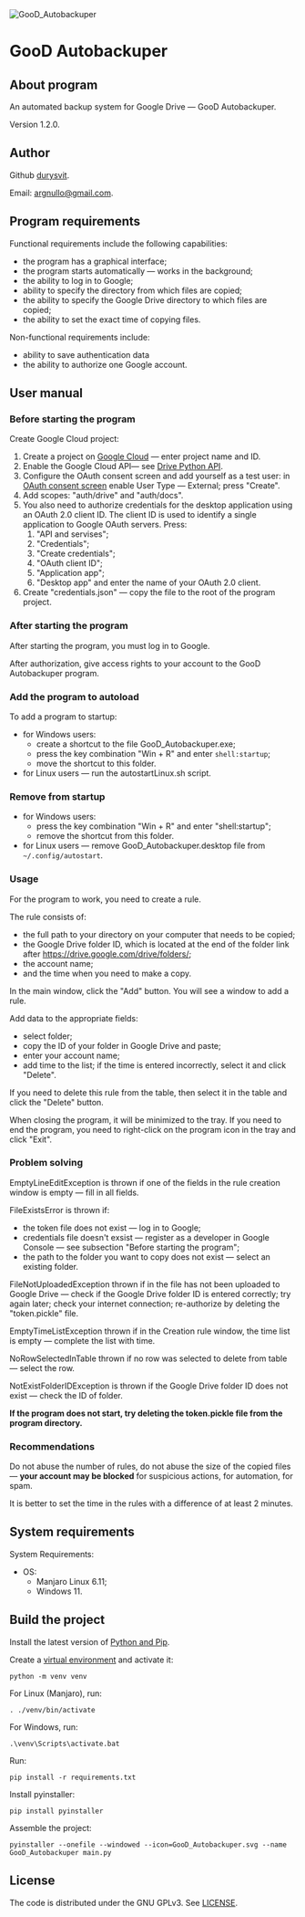 <picture>
    <source media="(prefers-color-scheme: dark)" srcset="./GooD_Autobackuper.svg">
    <source media="(prefers-color-scheme: light)" srcset="./GooD_Autobackuper.svg">
    <img alt="GooD_Autobackuper" src="./GooD_Autobackuper.svg">
</picture>

# GooD Autobackuper

## About program

An automated backup system for Google Drive — GooD Autobackuper.

Version 1.2.0.

## Author 

Github [durysvit](https://github.com/durysvit).

Email: argnullo@gmail.com.

## Program requirements

Functional requirements include the following capabilities:
* the program has a graphical interface;
* the program starts automatically — works in the background;
* the ability to log in to Google;
* ability to specify the directory from which files are copied;
* the ability to specify the Google Drive directory to which files are copied;
* the ability to set the exact time of copying files.

Non-functional requirements include:
* ability to save authentication data
* the ability to authorize one Google account.

## User manual

### Before starting the program

Create Google Cloud project:
1. Create a project on [Google Cloud](https://console.cloud.google.com/projectcreate) — enter project name and ID.
1. Enable the Google Cloud API­— see [Drive Python API](https://developers.google.com/drive/api/quickstart/python).
1. Configure the OAuth consent screen and add yourself as a test user: in [OAuth consent screen](https://console.cloud.google.com/apis/credentials/consent?) enable User Type — External; press "Create".
1. Add scopes: "auth/drive" and "auth/docs".
1. You also need to authorize credentials for the desktop application using an OAuth 2.0 client ID. The client ID is used to identify a single application to Google OAuth servers. Press:
    1. "API and servises";
    1. "Credentials";
    1. "Create credentials";
    1. "OAuth client ID";
    1. "Application app";
    1. "Desktop app" and enter the name of your OAuth 2.0 client.
1. Create "credentials.json" — copy the file to the root of the program project.

### After starting the program

After starting the program, you must log in to Google. 

After authorization, give access rights to your account to the GooD Autobackuper program.

### Add the program to autoload

To add a program to startup:
* for Windows users:
    - create a shortcut to the file GooD_Autobackuper.exe;
    - press the key combination "Win + R" and enter `shell:startup`;
    - move the shortcut to this folder. 
* for Linux users — run the autostartLinux.sh script.

### Remove from startup

* for Windows users:
    - press the key combination "Win + R" and enter "shell:startup";
    - remove the shortcut from this folder. 
* for Linux users — remove GooD_Autobackuper.desktop file from `~/.config/autostart`.

### Usage  

For the program to work, you need to create a rule. 

The rule consists of:
* the full path to your directory on your computer that needs to be copied;
* the Google Drive folder ID, which is located at the end of the folder link after https://drive.google.com/drive/folders/;
* the account name; 
* and the time when you need to make a copy.

In the main window, click the "Add" button. You will see a window to add a rule. 

Add data to the appropriate fields: 
* select folder; 
* copy the ID of your folder in Google Drive and paste; 
* enter your account name;
* add time to the list; if the time is entered incorrectly, select it and click "Delete".

If you need to delete this rule from the table, then select it in the table and click the "Delete" button.

When closing the program, it will be minimized to the tray. If you need to end the program, you need to right-click on the program icon in the tray and click "Exit".

### Problem solving

EmptyLineEditException is thrown if one of the fields in the rule creation window is empty — fill in all fields.  

FileExistsError is thrown if:
* the token file does not exist — log in to Google;
* credentials file doesn't exsist — register as a developer in Google Console — see subsection "Before starting the program";
* the path to the folder you want to copy does not exist — select an existing folder.

FileNotUploadedException thrown if in the file has not been uploaded to Google Drive — check if the Google Drive folder ID is entered correctly; try again later; check your internet connection; re-authorize by deleting the "token.pickle" file.

EmptyTimeListException thrown if in the Creation rule window, the time list is empty — complete the list with time.

NoRowSelectedInTable thrown if no row was selected to delete from table — select the row.

NotExistFolderIDException is thrown if the Google Drive folder ID does not exist — check the ID of folder.

**If the program does not start, try deleting the token.pickle file from the program directory.**

### Recommendations

Do not abuse the number of rules, do not abuse the size of the copied files — **your account may be blocked** for suspicious actions, for automation, for spam.

It is better to set the time in the rules with a difference of at least 2 minutes.

## System requirements

System Requirements:
* OS:
    - Manjaro Linux 6.11;
    - Windows 11.

## Build the project

Install the latest version of [Python and Pip](https://www.python.org/).

Create a [virtual environment](https://docs.python.org/uk/3.10/library/venv.html) and activate it:

```
python -m venv venv
```

For Linux (Manjaro), run:

```
. ./venv/bin/activate
```

For Windows, run:

```
.\venv\Scripts\activate.bat
```

Run:

```
pip install -r requirements.txt
```

Install pyinstaller:

```
pip install pyinstaller
```

Assemble the project:

```
pyinstaller --onefile --windowed --icon=GooD_Autobackuper.svg --name GooD_Autobackuper main.py
```

## License

The code is distributed under the GNU GPLv3. See [LICENSE](./LICENSE).

